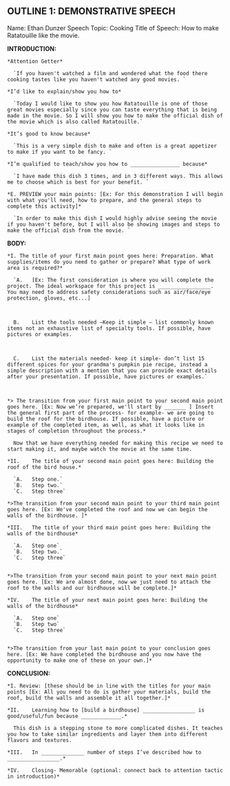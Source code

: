 ## OUTLINE 1: DEMONSTRATIVE SPEECH

  Name: Ethan Dunzer
  Speech Topic: Cooking
  Title of Speech: How to make Ratatouille like the movie.


  __INTRODUCTION:__

    *Attention Getter*

      `If you haven't watched a film and wondered what the food there cooking tastes like you haven't watched any good movies. `

    *I’d like to explain/show you how to*

      `Today I would like to show you how Ratatouille is one of those great movies especially since you can taste everything that is being made in the movie. So I will show you how to make the official dish of the movie which is also called Ratatouille.`

    *It’s good to know because*

      `This is a very simple dish to make and often is a great appetizer to make if you want to be fancy. `

    *I’m qualified to teach/show you how to ________________ because*

      `I have made this dish 3 times, and in 3 different ways. This allows me to choose which is best for your benefit. `

    *E.	PREVIEW your main points: [Ex: For this demonstration I will begin with what you'll need, how to prepare, and the general steps to complete this activity]*

      `In order to make this dish I would highly advise seeing the movie if you haven't before, but I will also be showing images and steps to make the official dish from the movie. `

  __BODY:__

    *I.	The title of your first main point goes here: Preparation. What supplies/items do you need to gather or prepare? What type of work area is required?*

      `A.	[Ex: The first consideration is where you will complete the project. The ideal workspace for this project is _________________.  You may need to address safety considerations such as air/face/eye protection, gloves, etc...]



      B.	List the tools needed –Keep it simple – list commonly known items not an exhaustive list of specialty tools. If possible, have pictures or examples.



      C.	List the materials needed- keep it simple- don’t list 15 different spices for your grandma's pumpkin pie recipe, instead a simple description with a mention that you can provide exact details after your presentation. If possible, have pictures or examples.`



    *> The transition from your first main point to your second main point goes here. [Ex: Now we’re prepared, we'll start by _______ ] Insert the general first part of the process- for example- we are going to build the roof for the birdhouse. If possible, have a picture or example of the completed item, as well, as what it looks like in stages of completion throughout the process.*

      Now that we have everything needed for making this recipe we need to start making it, and maybe watch the movie at the same time.

    *II.	The title of your second main point goes here: Building the roof of the bird house.*

      `A.	Step one.`
      `B.	Step two.`
      `C.	Step three`

    *>The transition from your second main point to your third main point goes here. [Ex: We've completed the roof and now we can begin the walls of the birdhouse. ]*

    *III.	The title of your third main point goes here: Building the walls of the birdhouse*

      `A.	Step one`
      `B.	Step two.`
      `C.	Step three`


    *>The transition from your second main point to your next main point goes here. [Ex: We are almost done, now we just need to attach the roof to the walls and our birdhouse will be complete.]*

    *IV.	The title of your next main point goes here: Building the walls of the birdhouse*

      `A.	Step one`
      `B.	Step two`
      `C.	Step three`


    *>The transition from your last main point to your conclusion goes here. [Ex: We have completed the birdhouse and you now have the opportunity to make one of these on your own.]*

  __CONCLUSION:__

    *I.	Review: [these should be in line with the titles for your main points [Ex: All you need to do is gather your materials, build the roof, build the walls and assemble it all together.]*

    *II.	Learning how to [build a birdhouse] _________________ is good/useful/fun because _____________.*

      This dish is a stepping stone to more complicated dishes. It teaches you how to take similar ingredients and layer them into different flavors and textures. 

    *III.	In ______________ number of steps I’ve described how to _________________.*

    *IV.	Closing- Memorable (optional: connect back to attention tactic in introduction)*
